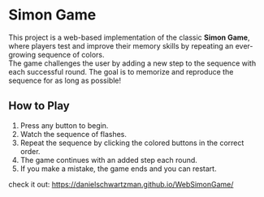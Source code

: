 # Simon Game

This project is a web-based implementation of the classic **Simon Game**, where players test and improve their memory skills by repeating an ever-growing sequence of colors.  
The game challenges the user by adding a new step to the sequence with each successful round. The goal is to memorize and reproduce the sequence for as long as possible!

## How to Play
1. Press any button to begin.
2. Watch the sequence of flashes.
3. Repeat the sequence by clicking the colored buttons in the correct order.
4. The game continues with an added step each round.
5. If you make a mistake, the game ends and you can restart.

check it out: https://danielschwartzman.github.io/WebSimonGame/
